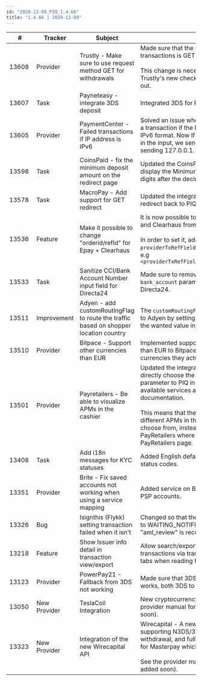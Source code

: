 ```yaml
--- 
id: "2020-12-08_PIQ_1.4.66"
title: "1.4.66 | 2020-12-08"
--- 
```



| #     | Tracker     | Subject   | Description    |
|-------|-------------|-----------|----------------|
| 13608 | Provider | Trustly - Make sure to use request method GET for withdrawals | Made sure that the request method for withdrawal transactions is GET<br/><br/>This change is necessary in order to support Trustly's new checkout which they have begun to roll out. |
| 13607 | Task | Payneteasy - integrate 3DS deposit | Integrated 3DS for Payneteasy |
| 13605 | Provider | PaymentCenter - Failed transactions if IP address is IPv6 | Solved an issue where PaymentCenter would decline a transaction if the IP address of the client was in IPv6 format. Now If we can find a valid IPv4 address in the input, we send this, otherwise, we fall back to sending 127.0.0.1. |
| 13598 | Task | CoinsPaid - fix the minimum deposit amount on the redirect page | Updated the CoinsPaid redirect page so that we display the Minimum deposit amount with only 4 digits after the decimal point. |
| 13578 | Task | MacroPay - Add support for GET redirect | Updated the integration to make it possible to redirect back to PIQ using the HTTP method GET. |
| 13536 | Feature | Make it possible to change "orderid/refId" for Epay + Clearhaus | It is now possible to set the orderId/refId for Epay and Clearhaus from each provider configuration.<br/><br/>In order to set it, add the config entry `providerTxRefField` with the wanted value<br/> e.g `<providerTxRefField>A123B456</providerTxRefField>` |
| 13533 | Task | Sanitize CCI/Bank Account Number input field for Directa24 | Made sure to remove all dots and dashes from the `bank_account` parameter before sending it to Directa24. |
| 13511 | Improvement | Adyen - add customRoutingFlag to route the traffic based on shopper location country | The `customRoutingFlag` parameter can now be sent to Adyen by setting `<routingFlag></routingFlag>` to the wanted value in the account config. |
| 13510 | Provider | Bitpace - Support other currencies than EUR | Implemented support for sending other currencies than EUR to Bitpace. Please check with Bitpace what currencies they actually support on their side. |
| 13501 | Provider | Payretailers - Be able to visualize APMs in the cashier | Updated the integration to make it possible to directly choose the APM when sending the `service` parameter to PIQ in the deposit request. The available services are listed in the PayRetailers documentation.<br/><br/>This means that the merchant can now separate the different APMs in the cashier for the end-user to choose from, instead of having a single choice called PayRetailers where the user has to choose method at PayRetailers page. |
| 13408 | Task | Add i18n messages for KYC statuses | Added English default messages for KYC related status codes. |
| 13351 | Provider | Brite - Fix saved accounts not working when using a service mapping | Added service on Brite transactions and saved user PSP accounts. |
| 13326 | Bug | Isignthis (Flykk) setting transaction failed when it isn't | Changed so that the transaction status is corectly set to WAITING_NOTIFICATION when a notification with "aml_review" is received from iSignthis. |
| 13218 | Feature | Show Issuer info detail in transaction view/export | Allow search/export of IIN data related to PaymentIQ transactions via transaction, investigate, and approve tabs when reading from ElasticSearch |
| 13123 | Provider | PowerPay21 - Fallback from 3DS not working | Made sure that 3DS fallbacks from PowerPay21 works, both 3DS to N3DS and 3DS to 3DS. |
| 13050 | New Provider | TeslaCoil Integration | New cryptocurrency provider integration. See the provider manual for more information (will be added soon). |
| 13323 | New Provider | Integration of the new Wirecapital API | Wirecapital - A new credit card provider integration supporting N3DS/3DS deposit, withdrawal, OCT withdrawal, and full/partial refund. It is a replacement for Masterpay which is terminated.<br/><br/>See the provider manual for more information (will be added soon). |
